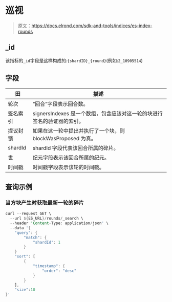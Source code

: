 # 巡视

> 原文：<https://docs.elrond.com/sdk-and-tools/indices/es-index-rounds>

 ## _id

该指标的`_id`字段是这样构成的:`{shardID}_{round}`(例如:`2_10905514`)

## 字段

| 田 | 描述 |
| --- | --- |
| 轮次 | “回合”字段表示回合数。 |
| 签名索引 | signersIndexes 是一个数组，包含应该对这一轮的块进行签名的验证器的索引。 |
| 提议封锁 | 如果在这一轮中提出并执行了一个块，则 blockWasProposed 为真。 |
| shardId | shardId 字段代表该回合所属的碎片。 |
| 世 | 纪元字段表示该回合所属的纪元。 |
| 时间戳 | 时间戳字段表示该轮的时间戳。 |

## 查询示例

### 当方块产生时获取最新一轮的碎片

```rust
curl --request GET \
  --url ${ES_URL}/rounds/_search \
  --header 'Content-Type: application/json' \
  --data '{
    "query": {
        "match": {
            "shardId": 1
        }
    }
    "sort": [
        {
            "timestamp": {
                "order": "desc"
            }
        }
    ],
    "size":10
}' 
```